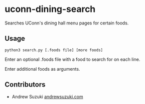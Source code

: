 # uconn-dining-search

Searches UConn's dining hall menu pages for certain foods. 

## Usage

    python3 search.py [.foods file] [more foods]

Enter an optional .foods file with a food to search for on each line.

Enter additional foods as arguments.


## Contributors

* Andrew Suzuki [andrewsuzuki.com](http://andrewsuzuki.com)
